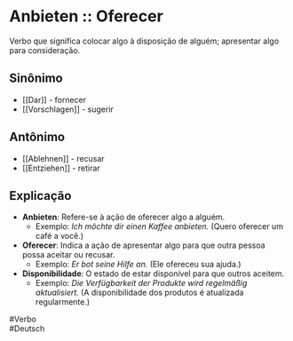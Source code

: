 # Anbieten :: Oferecer
<!--SR:!2024-11-05,1,230-->
Verbo que significa colocar algo à disposição de alguém; apresentar algo para consideração.

## Sinônimo
- [[Dar]] - fornecer  
- [[Vorschlagen]] - sugerir  

## Antônimo
- [[Ablehnen]] - recusar  
- [[Entziehen]] - retirar  

## Explicação
- **Anbieten**: Refere-se à ação de oferecer algo a alguém.
  - Exemplo: *Ich möchte dir einen Kaffee anbieten.* (Quero oferecer um café a você.)
- **Oferecer**: Indica a ação de apresentar algo para que outra pessoa possa aceitar ou recusar.
  - Exemplo: *Er bot seine Hilfe an.* (Ele ofereceu sua ajuda.)
- **Disponibilidade**: O estado de estar disponível para que outros aceitem.
  - Exemplo: *Die Verfügbarkeit der Produkte wird regelmäßig aktualisiert.* (A disponibilidade dos produtos é atualizada regularmente.)

#Verbo  
#Deutsch
